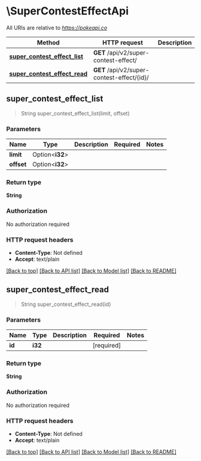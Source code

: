 # \SuperContestEffectApi

All URIs are relative to *https://pokeapi.co*

Method | HTTP request | Description
------------- | ------------- | -------------
[**super_contest_effect_list**](SuperContestEffectApi.md#super_contest_effect_list) | **GET** /api/v2/super-contest-effect/ | 
[**super_contest_effect_read**](SuperContestEffectApi.md#super_contest_effect_read) | **GET** /api/v2/super-contest-effect/{id}/ | 



## super_contest_effect_list

> String super_contest_effect_list(limit, offset)


### Parameters


Name | Type | Description  | Required | Notes
------------- | ------------- | ------------- | ------------- | -------------
**limit** | Option<**i32**> |  |  |
**offset** | Option<**i32**> |  |  |

### Return type

**String**

### Authorization

No authorization required

### HTTP request headers

- **Content-Type**: Not defined
- **Accept**: text/plain

[[Back to top]](#) [[Back to API list]](../README.md#documentation-for-api-endpoints) [[Back to Model list]](../README.md#documentation-for-models) [[Back to README]](../README.md)


## super_contest_effect_read

> String super_contest_effect_read(id)


### Parameters


Name | Type | Description  | Required | Notes
------------- | ------------- | ------------- | ------------- | -------------
**id** | **i32** |  | [required] |

### Return type

**String**

### Authorization

No authorization required

### HTTP request headers

- **Content-Type**: Not defined
- **Accept**: text/plain

[[Back to top]](#) [[Back to API list]](../README.md#documentation-for-api-endpoints) [[Back to Model list]](../README.md#documentation-for-models) [[Back to README]](../README.md)

